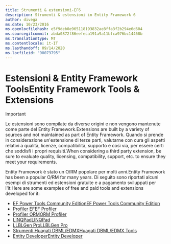 ```yaml
---
title: Strumenti & estensioni-EF6
description: Strumenti & estensioni in Entity Framework 6
author: divega
ms.date: 10/23/2016
ms.openlocfilehash: e5f9deb0e965118193832ae8ffa3f2b294e6d604
ms.sourcegitcommit: abda0872f86eefeca191a9a11bfca976bc14468b
ms.translationtype: MT
ms.contentlocale: it-IT
ms.lasthandoff: 09/14/2020
ms.locfileid: "90073795"
---
```

# <a name="entity-framework-tools--extensions"></a><span data-ttu-id="e0cce-103">Estensioni & Entity Framework Tools</span><span class="sxs-lookup"><span data-stu-id="e0cce-103">Entity Framework Tools & Extensions</span></span>
> [!IMPORTANT]  
> <span data-ttu-id="e0cce-104">Le estensioni sono compilate da diverse origini e non vengono mantenute come parte del Entity Framework.</span><span class="sxs-lookup"><span data-stu-id="e0cce-104">Extensions are built by a variety of sources and not maintained as part of Entity Framework.</span></span> <span data-ttu-id="e0cce-105">Quando si prende in considerazione un'estensione di terze parti, valutarne con cura gli aspetti relativi a qualità, licenze, compatibilità, supporto e così via, per essere certi che soddisfi i propri requisiti.</span><span class="sxs-lookup"><span data-stu-id="e0cce-105">When considering a third party extension, be sure to evaluate quality, licensing, compatibility, support, etc. to ensure they meet your requirements.</span></span>

<span data-ttu-id="e0cce-106">Entity Framework è stato un O/RM popolare per molti anni.</span><span class="sxs-lookup"><span data-stu-id="e0cce-106">Entity Framework has been a popular O/RM for many years.</span></span> <span data-ttu-id="e0cce-107">Di seguito sono riportati alcuni esempi di strumenti ed estensioni gratuite e a pagamento sviluppati per l'it:</span><span class="sxs-lookup"><span data-stu-id="e0cce-107">Here are some examples of free and paid tools and extensions developed for it:</span></span>    

- [<span data-ttu-id="e0cce-108">EF Power Tools Community Edition</span><span class="sxs-lookup"><span data-stu-id="e0cce-108">EF Power Tools Community Edition</span></span>](https://marketplace.visualstudio.com/items?itemName=ErikEJ.EntityFramework6PowerToolsCommunityEdition)
- [<span data-ttu-id="e0cce-109">Profiler EF</span><span class="sxs-lookup"><span data-stu-id="e0cce-109">EF Profiler</span></span>](https://efprof.com)  
- [<span data-ttu-id="e0cce-110">Profiler ORM</span><span class="sxs-lookup"><span data-stu-id="e0cce-110">ORM Profiler</span></span>](https://www.ormprofiler.com)  
- [<span data-ttu-id="e0cce-111">LINQPad</span><span class="sxs-lookup"><span data-stu-id="e0cce-111">LINQPad</span></span>](https://www.linqpad.net)  
- [<span data-ttu-id="e0cce-112">LLBLGen Pro</span><span class="sxs-lookup"><span data-stu-id="e0cce-112">LLBLGen Pro</span></span>](https://www.llblgen.com)  
- [<span data-ttu-id="e0cce-113">Strumenti Huagati DBML/EDMX</span><span class="sxs-lookup"><span data-stu-id="e0cce-113">Huagati DBML/EDMX Tools</span></span>](https://www.huagati.com/dbmltools)  
- [<span data-ttu-id="e0cce-114">Entity Developer</span><span class="sxs-lookup"><span data-stu-id="e0cce-114">Entity Developer</span></span>](https://www.devart.com/entitydeveloper)  
